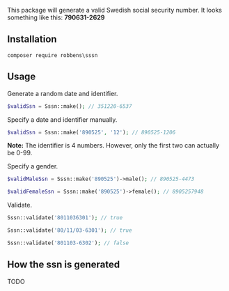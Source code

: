 This package will generate a valid Swedish social security number.
It looks something like this: **790631-2629**
## Installation
```
composer require robbens\sssn
```

## Usage
Generate a random date and identifier.
```php
$validSsn = Sssn::make(); // 351220-6537
```
Specify a date and identifier manually.
```php
$validSsn = Sssn::make('890525', '12'); // 890525-1206
```
**Note:** The identifier is 4 numbers. However, only the first two can actually be 0-99.

Specify a gender.
```php
$validMaleSsn = Sssn::make('890525')->male(); // 890525-4473

$validFemaleSsn = Sssn::make('890525')->female(); // 8905257948
```

Validate.
```php
Sssn::validate('8011036301'); // true

Sssn::validate('80/11/03-6301'); // true

Sssn::validate('801103-6302'); // false
```

## How the ssn is generated
TODO
